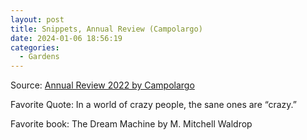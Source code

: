 ```yaml
---
layout: post
title: Snippets, Annual Review (Campolargo)
date: 2024-01-06 18:56:19
categories:
  - Gardens
---
```

Source: [Annual Review 2022 by Campolargo](https://www.juandavidcampolargo.com/blog/annual-review-2022)

Favorite Quote: In a world of crazy people, the sane ones are “crazy.”

Favorite book: The Dream Machine by M. Mitchell Waldrop